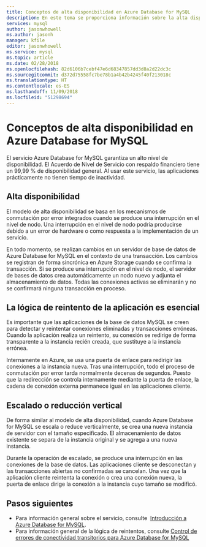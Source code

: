 ```yaml
---
title: Conceptos de alta disponibilidad en Azure Database for MySQL
description: En este tema se proporciona información sobre la alta disponibilidad cuando se usa Azure Database for MySQL
services: mysql
author: jasonwhowell
ms.author: jasonh
manager: kfile
editor: jasonwhowell
ms.service: mysql
ms.topic: article
ms.date: 02/28/2018
ms.openlocfilehash: 82d6106b7cebf47e6d68347857dd3d8a2d22dc3c
ms.sourcegitcommit: d372d75558fc7be78b1a4b42b4245f40f213018c
ms.translationtype: HT
ms.contentlocale: es-ES
ms.lasthandoff: 11/09/2018
ms.locfileid: "51298694"
---
```

# <a name="high-availability-concepts-in-azure-database-for-mysql"></a>Conceptos de alta disponibilidad en Azure Database for MySQL
El servicio Azure Database for MySQL garantiza un alto nivel de disponibilidad. El Acuerdo de Nivel de Servicio con respaldo financiero tiene un 99,99 % de disponibilidad general. Al usar este servicio, las aplicaciones prácticamente no tienen tiempo de inactividad.

## <a name="high-availability"></a>Alta disponibilidad
El modelo de alta disponibilidad se basa en los mecanismos de conmutación por error integrados cuando se produce una interrupción en el nivel de nodo. Una interrupción en el nivel de nodo podría producirse debido a un error de hardware o como respuesta a la implementación de un servicio.

En todo momento, se realizan cambios en un servidor de base de datos de Azure Database for MySQL en el contexto de una transacción. Los cambios se registran de forma sincrónica en Azure Storage cuando se confirma la transacción. Si se produce una interrupción en el nivel de nodo, el servidor de bases de datos crea automáticamente un nodo nuevo y adjunta el almacenamiento de datos. Todas las conexiones activas se eliminarán y no se confirmará ninguna transacción en proceso.

## <a name="application-retry-logic-is-essential"></a>La lógica de reintento de la aplicación es esencial
Es importante que las aplicaciones de la base de datos MySQL se creen para detectar y reintentar conexiones eliminadas y transacciones erróneas. Cuando la aplicación realiza un reintento, su conexión se redirige de forma transparente a la instancia recién creada, que sustituye a la instancia errónea.

Internamente en Azure, se usa una puerta de enlace para redirigir las conexiones a la instancia nueva. Tras una interrupción, todo el proceso de conmutación por error tarda normalmente decenas de segundos. Puesto que la redirección se controla internamente mediante la puerta de enlace, la cadena de conexión externa permanece igual en las aplicaciones cliente.

## <a name="scaling-up-or-down"></a>Escalado o reducción vertical
De forma similar al modelo de alta disponibilidad, cuando Azure Database for MySQL se escala o reduce verticalmente, se crea una nueva instancia de servidor con el tamaño especificado. El almacenamiento de datos existente se separa de la instancia original y se agrega a una nueva instancia.

Durante la operación de escalado, se produce una interrupción en las conexiones de la base de datos. Las aplicaciones cliente se desconectan y las transacciones abiertas no confirmadas se cancelan. Una vez que la aplicación cliente reintenta la conexión o crea una conexión nueva, la puerta de enlace dirige la conexión a la instancia cuyo tamaño se modificó. 

## <a name="next-steps"></a>Pasos siguientes
- Para información general sobre el servicio, consulte  [Introducción a Azure Database for MySQL](overview.md).
- Para información general de la lógica de reintentos, consulte [Control de errores de conectividad transitorios para Azure Database for MySQL](concepts-connectivity.md)
